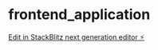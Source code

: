 # frontend_application

[Edit in StackBlitz next generation editor ⚡️](https://stackblitz.com/~/github.com/Syed-Sherjeel/frontend_application)